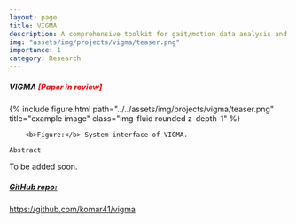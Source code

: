 ```yaml
---
layout: page
title: VIGMA
description: A comprehensive toolkit for gait/motion data analysis and visualizaiton
img: "assets/img/projects/vigma/teaser.png"
importance: 1
category: Research
---
```


<h5 align='justify'>VIGMA <span style="color:red;">[Paper in review]</span></h5>
<div class="row">
    <div class="col-sm mt-3 mt-md-0">
        {% include figure.html path="../../assets/img/projects/vigma/teaser.png" title="example image" class="img-fluid rounded z-depth-1" %}
    </div>
</div>
<div class="caption">
    
        <b>Figure:</b> System interface of VIGMA.
    
</div>

`Abstract`

<p align='justify'>
To be added soon.
</p>

<h5><u>GitHub repo:</u></h5> <a href='https://github.com/komar41/vigma'>https://github.com/komar41/vigma</a>
